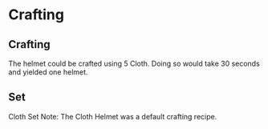 # Crafting


## Crafting

The helmet could be crafted using 5 Cloth. Doing so would take 30 seconds and yielded one helmet. 
## Set

Cloth Set
Note: The Cloth Helmet was a default crafting recipe.
